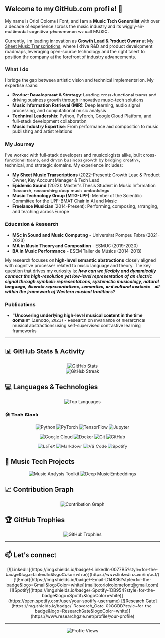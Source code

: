 ## Welcome to my GitHub.com profile! 👋

My name is Oriol Colomé i Font, and I am a **Music Tech Generalist** with over a decade of experience across the music industry and its wiggly-air-multimodal-cognitive-phenomenon we call MUSIC.

Currently, I'm leading innovation as **Growth Lead & Product Owner** at [My Sheet Music Transcriptions](https://mysheetmusictranscriptions.com/), where I drive R&D and product development roadmaps, leveraging open-source technology and the right talent to position the company at the forefront of industry advancements.

### What I do

I bridge the gap between artistic vision and technical implementation. My expertise spans:

- **Product Development & Strategy**: Leading cross-functional teams and driving business growth through innovative music-tech solutions
- **Music Information Retrieval (MIR)**: Deep learning, audio signal processing, and computational music analysis
- **Technical Leadership**: Python, PyTorch, Google Cloud Platform, and full-stack development collaboration
- **Music Industry Expertise**: From performance and composition to music publishing and artist relations

### My Journey

I've worked with full-stack developers and musicologists alike, built cross-functional teams, and driven business growth by bridging creative, technical, and strategic domains. My experience includes:

- **My Sheet Music Transcriptions** (2022-Present): Growth Lead & Product Owner, Key Account Manager & Tech Lead
- **Epidemic Sound** (2023): Master's Thesis Student in Music Information Research, researching deep music embeddings
- **Music Technology Group (MTG-UPF)**: Member of the Scientific Committee for the UPF-BMAT Chair in AI and Music
- **Freelance Musician** (2014-Present): Performing, composing, arranging, and teaching across Europe

### Education & Research

- **MSc in Sound and Music Computing** - Universitat Pompeu Fabra (2021-2023)
- **MA in Music Theory and Composition** - ESMUC (2019-2020)
- **BA in Music Performance** - ESEM Taller de Músics (2014-2018)

My research focuses on **high-level semantic abstractions** closely aligned with cognitive processes related to music language and theory. The key question that drives my curiosity is: **_how can we flexibly and dynamically connect the high-resolution yet low-level representation of an electric signal through symbolic representations, systematic musicology, natural language, discrete representations, semantics, and cultural contexts—all within the framework of Western musical traditions?_**

### Publications

- **"Uncovering underlying high-level musical content in the time domain"** (Zenodo, 2023) - Research on invariance of hierarchical musical abstractions using self-supervised contrastive learning frameworks

---

## 📊 GitHub Stats & Activity

<div align="center">
  <img src="https://github-readme-stats.vercel.app/api?username=oriolcolomefont&show_icons=true&theme=radical&hide_border=true&bg_color=0D1117&title_color=58A6FF&text_color=8B949E&icon_color=58A6FF" alt="GitHub Stats" />
</div>

<div align="center">
  <img src="https://github-readme-streak-stats.herokuapp.com/?user=oriolcolomefont&theme=radical&hide_border=true&background=0D1117&stroke=58A6FF&ring=58A6FF&fire=58A6FF&currStreakNum=8B949E&currStreakLabel=8B949E&sideNums=8B949E&sideLabels=8B949E&dates=8B949E" alt="GitHub Streak" />
</div>

## 💻 Languages & Technologies

<div align="center">
  <img src="https://github-readme-stats.vercel.app/api/top-langs/?username=oriolcolomefont&layout=compact&theme=radical&hide_border=true&bg_color=0D1117&title_color=58A6FF&text_color=8B949E" alt="Top Languages" />
</div>

### 🛠️ Tech Stack

<div align="center">
  
  ![Python](https://img.shields.io/badge/-Python-3776AB?style=for-the-badge&logo=python&logoColor=white)
  ![PyTorch](https://img.shields.io/badge/-PyTorch-EE4C2C?style=for-the-badge&logo=pytorch&logoColor=white)
  ![TensorFlow](https://img.shields.io/badge/-TensorFlow-FF6F00?style=for-the-badge&logo=tensorflow&logoColor=white)
  ![Jupyter](https://img.shields.io/badge/-Jupyter-F37626?style=for-the-badge&logo=jupyter&logoColor=white)
  
  ![Google Cloud](https://img.shields.io/badge/-Google_Cloud-4285F4?style=for-the-badge&logo=google-cloud&logoColor=white)
  ![Docker](https://img.shields.io/badge/-Docker-2496ED?style=for-the-badge&logo=docker&logoColor=white)
  ![Git](https://img.shields.io/badge/-Git-F05032?style=for-the-badge&logo=git&logoColor=white)
  ![GitHub](https://img.shields.io/badge/-GitHub-181717?style=for-the-badge&logo=github&logoColor=white)
  
  ![LaTeX](https://img.shields.io/badge/-LaTeX-008080?style=for-the-badge&logo=latex&logoColor=white)
  ![Markdown](https://img.shields.io/badge/-Markdown-000000?style=for-the-badge&logo=markdown&logoColor=white)
  ![VS Code](https://img.shields.io/badge/-VS_Code-007ACC?style=for-the-badge&logo=visual-studio-code&logoColor=white)
  ![Spotify](https://img.shields.io/badge/-Spotify-1DB954?style=for-the-badge&logo=spotify&logoColor=white)
  
</div>

## 🎵 Music Tech Projects

<div align="center">
  <img src="https://github-readme-stats.vercel.app/api/pin/?username=oriolcolomefont&repo=music-analysis-toolkit&theme=radical&hide_border=true&bg_color=0D1117&title_color=58A6FF&text_color=8B949E" alt="Music Analysis Toolkit" />
  <img src="https://github-readme-stats.vercel.app/api/pin/?username=oriolcolomefont&repo=deep-music-embeddings&theme=radical&hide_border=true&bg_color=0D1117&title_color=58A6FF&text_color=8B949E" alt="Deep Music Embeddings" />
</div>

## 📈 Contribution Graph

<div align="center">
  <img src="https://github-readme-activity-graph.vercel.app/graph?username=oriolcolomefont&theme=radical&hide_border=true&bg_color=0D1117&color=58A6FF&line=58A6FF&point=8B949E" alt="Contribution Graph" />
</div>

## 🏆 GitHub Trophies

<div align="center">
  <img src="https://github-profile-trophy.vercel.app/?username=oriolcolomefont&theme=radical&no-frame=true&no-bg=true&margin-w=4" alt="GitHub Trophies" />
</div>

---

## 📫 Let's connect

<div align="center">
  [![LinkedIn](https://img.shields.io/badge/-LinkedIn-0077B5?style=for-the-badge&logo=LinkedIn&logoColor=white)](https://www.linkedin.com/in/ocf/)
  [![Email](https://img.shields.io/badge/-Email-D14836?style=for-the-badge&logo=Gmail&logoColor=white)](mailto:oriolcolomefont@gmail.com)
  [![Spotify](https://img.shields.io/badge/-Spotify-1DB954?style=for-the-badge&logo=Spotify&logoColor=white)](https://open.spotify.com/user/your-spotify-username)
  [![Research Gate](https://img.shields.io/badge/-Research_Gate-00CCBB?style=for-the-badge&logo=ResearchGate&logoColor=white)](https://www.researchgate.net/profile/your-profile)
</div>

---

<div align="center">
  <img src="https://komarev.com/ghpvc/?username=oriolcolomefont&style=flat-square&color=58A6FF" alt="Profile Views" />
</div>
